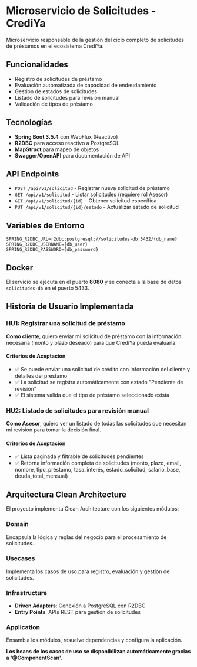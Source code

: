 # Microservicio de Solicitudes - CrediYa

Microservicio responsable de la gestión del ciclo completo de solicitudes de préstamos en el ecosistema CrediYa.

## Funcionalidades

- Registro de solicitudes de préstamo
- Evaluación automatizada de capacidad de endeudamiento
- Gestión de estados de solicitudes
- Listado de solicitudes para revisión manual
- Validación de tipos de préstamo

## Tecnologías

- **Spring Boot 3.5.4** con WebFlux (Reactivo)
- **R2DBC** para acceso reactivo a PostgreSQL
- **MapStruct** para mapeo de objetos
- **Swagger/OpenAPI** para documentación de API

## API Endpoints

- `POST /api/v1/solicitud` - Registrar nueva solicitud de préstamo
- `GET /api/v1/solicitud` - Listar solicitudes (requiere rol Asesor)
- `GET /api/v1/solicitud/{id}` - Obtener solicitud específica
- `PUT /api/v1/solicitud/{id}/estado` - Actualizar estado de solicitud

## Variables de Entorno

```env
SPRING_R2DBC_URL=r2dbc:postgresql://solicitudes-db:5432/{db_name}
SPRING_R2DBC_USERNAME={db_user}
SPRING_R2DBC_PASSWORD={db_password}
```

## Docker

El servicio se ejecuta en el puerto **8080** y se conecta a la base de datos `solicitudes-db` en el puerto 5433.

## Historia de Usuario Implementada

### HU1: Registrar una solicitud de préstamo

**Como cliente**, quiero enviar mi solicitud de préstamo con la información necesaria (monto y plazo deseado) para que
CrediYa pueda evaluarla.

#### Criterios de Aceptación

- ✅ Se puede enviar una solicitud de crédito con información del cliente y detalles del préstamo
- ✅ La solicitud se registra automáticamente con estado "Pendiente de revisión"
- ✅ El sistema valida que el tipo de préstamo seleccionado exista

### HU2: Listado de solicitudes para revisión manual

**Como Asesor**, quiero ver un listado de todas las solicitudes que necesitan mi revisión para tomar la decisión final.

#### Criterios de Aceptación

- ✅ Lista paginada y filtrable de solicitudes pendientes
- ✅ Retorna información completa de solicitudes (monto, plazo, email, nombre, tipo_préstamo, tasa_interés,
  estado_solicitud, salario_base, deuda_total_mensual)

## Arquitectura Clean Architecture

El proyecto implementa Clean Architecture con los siguientes módulos:

### Domain

Encapsula la lógica y reglas del negocio para el procesamiento de solicitudes.

### Usecases

Implementa los casos de uso para registro, evaluación y gestión de solicitudes.

### Infrastructure

- **Driven Adapters**: Conexión a PostgreSQL con R2DBC
- **Entry Points**: APIs REST para gestión de solicitudes

### Application

Ensambla los módulos, resuelve dependencias y configura la aplicación.

**Los beans de los casos de uso se disponibilizan automáticamente gracias a '@ComponentScan'.**